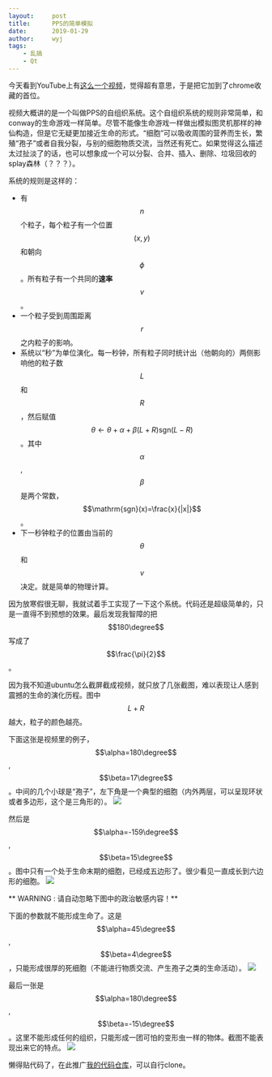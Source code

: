 ```yaml
---
layout:		post
title:		PPS的简单模拟
date:		2019-01-29
author:		wyj
tags:
    - 乱搞
    - Qt
---
```


今天看到YouTube上有[这么一个视频](https://www.youtube.com/watch?v=makaJpLvbow)，觉得超有意思，于是把它加到了chrome收藏的首位。

视频大概讲的是一个叫做PPS的自组织系统。这个自组织系统的规则非常简单，和conway的生命游戏一样简单。尽管不能像生命游戏一样做出模拟图灵机那样的神仙构造，但是它无疑更加接近生命的形式。“细胞”可以吸收周围的营养而生长，繁殖“孢子”或者自我分裂，与别的细胞物质交流，当然还有死亡。如果觉得这么描述太过扯淡了的话，也可以想象成一个可以分裂、合并、插入、删除、垃圾回收的splay森林（？？？）。

系统的规则是这样的：

- 有$$n$$个粒子，每个粒子有一个位置$$(x,y)$$和朝向$$\phi$$。所有粒子有一个共同的**速率**$$v$$。
- 一个粒子受到周围距离$$r$$之内粒子的影响。
- 系统以“秒”为单位演化。每一秒钟，所有粒子同时统计出（他朝向的）两侧影响他的粒子数$$L$$和$$R$$，然后赋值$$\theta\leftarrow\theta+\alpha+\beta(L+R)\mathrm{sgn}(L-R)$$。其中$$\alpha$$,$$\beta$$是两个常数，$$\mathrm{sgn}(x)=\frac{x}{|x|}$$。
- 下一秒钟粒子的位置由当前的$$\theta$$和$$v$$决定。就是简单的物理计算。

因为放寒假很无聊，我就试着手工实现了一下这个系统。代码还是超级简单的，只是一直得不到预想的效果。最后发现我智障的把$$180\degree$$写成了$$\frac{\pi}{2}$$。

因为我不知道ubuntu怎么截屏截成视频，就只放了几张截图，难以表现让人感到震撼的生命的演化历程。图中$$L+R$$越大，粒子的颜色越亮。

下面这张是视频里的例子，$$\alpha=180\degree$$,$$\beta=17\degree$$。中间的几个小球是“孢子”，左下角是一个典型的细胞（内外两层，可以呈现环状或者多边形，这个是三角形的）。
![](https://i.loli.net/2019/01/29/5c5054bc8538a.png)


然后是$$\alpha=-159\degree$$,$$\beta=15\degree$$。图中只有一个处于生命末期的细胞，已经成五边形了。很少看见一直成长到六边形的细胞。
![](https://i.loli.net/2019/01/29/5c5054bbf008c.png)

** WARNING : 请自动忽略下图中的政治敏感内容！**

下面的参数就不能形成生命了。这是$$\alpha=45\degree$$,$$\beta=4\degree$$，只能形成很厚的死细胞（不能进行物质交流、产生孢子之类的生命活动）。
![](https://i.loli.net/2019/01/29/5c5055ea4486c.png
)

最后一张是$$\alpha=180\degree$$,$$\beta=-15\degree$$。这里不能形成任何的组织，只能形成一团可怕的变形虫一样的物体。截图不能表现出来它的特点。
![](https://i.loli.net/2019/01/29/5c5055e9634cc.png)

懒得贴代码了，在此推广[我的代码仓库](https://github.com/2o181o28/MyProg)，可以自行clone。
